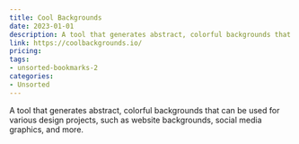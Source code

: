 ```yaml
---
title: Cool Backgrounds
date: 2023-01-01
description: A tool that generates abstract, colorful backgrounds that can be used for various design projects, such as website backgrounds, social media graphics, and more.
link: https://coolbackgrounds.io/
pricing: 
tags: 
- unsorted-bookmarks-2 
categories: 
- Unsorted 
---
```


A tool that generates abstract, colorful backgrounds that can be used for various design projects, such as website backgrounds, social media graphics, and more.